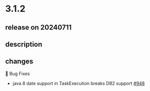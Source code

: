 # 3.1.2

## release on 20240711
## description
## changes
🐞 Bug Fixes

* java 8 date support in TaskExecution breaks DB2 support <a href="https://github.com/spring-cloud/spring-cloud-task/issues/948" data-hovercard-type="issue" data-hovercard-url="/spring-cloud/spring-cloud-task/issues/948/hovercard">#948</a>

